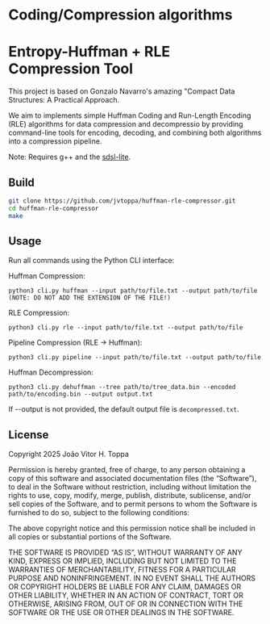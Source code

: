 # Coding/Compression algorithms

Entropy-Huffman + RLE Compression Tool
==============================
This project is based on Gonzalo Navarro's amazing "Compact Data Structures: A Practical Approach. 

We aim to implements simple Huffman Coding and Run-Length Encoding (RLE)
algorithms for data compression and decompressio by providing command-line
tools for encoding, decoding, and combining both algorithms into a compression pipeline.



Note: Requires g++ and the [sdsl-lite](https://github.com/simongog/sdsl-lite).

Build
-----

```bash
git clone https://github.com/jvtoppa/huffman-rle-compressor.git
cd huffman-rle-compressor
make
```

Usage
-----

Run all commands using the Python CLI interface:

Huffman Compression:

    python3 cli.py huffman --input path/to/file.txt --output path/to/file (NOTE: DO NOT ADD THE EXTENSION OF THE FILE!)

RLE Compression:

    python3 cli.py rle --input path/to/file.txt --output path/to/file

Pipeline Compression (RLE -> Huffman):

    python3 cli.py pipeline --input path/to/file.txt --output path/to/file

Huffman Decompression:

    python3 cli.py dehuffman --tree path/to/tree_data.bin --encoded path/to/encoding.bin --output output.txt

If --output is not provided, the default output file is `decompressed.txt`.


License
-------

Copyright 2025 João Vitor H. Toppa

Permission is hereby granted, free of charge, to any person obtaining a copy of this software and associated documentation files (the “Software”), to deal in the Software without restriction, including without limitation the rights to use, copy, modify, merge, publish, distribute, sublicense, and/or sell copies of the Software, and to permit persons to whom the Software is furnished to do so, subject to the following conditions:

The above copyright notice and this permission notice shall be included in all copies or substantial portions of the Software.

THE SOFTWARE IS PROVIDED “AS IS”, WITHOUT WARRANTY OF ANY KIND, EXPRESS OR IMPLIED, INCLUDING BUT NOT LIMITED TO THE WARRANTIES OF MERCHANTABILITY, FITNESS FOR A PARTICULAR PURPOSE AND NONINFRINGEMENT. IN NO EVENT SHALL THE AUTHORS OR COPYRIGHT HOLDERS BE LIABLE FOR ANY CLAIM, DAMAGES OR OTHER LIABILITY, WHETHER IN AN ACTION OF CONTRACT, TORT OR OTHERWISE, ARISING FROM, OUT OF OR IN CONNECTION WITH THE SOFTWARE OR THE USE OR OTHER DEALINGS IN THE SOFTWARE.


